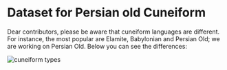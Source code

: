 # Dataset for Persian old Cuneiform

Dear contributors, please be aware that cuneiform languages are different. For instance, the most popular are Elamite, Babylonian and Persian Old; we are working on Persian Old. Below you can see the differences:

![cuneiform types](https://github.com/Electronic-Persian-Old-Library/Persian-Old-Dataset/assets/74653444/edd64823-7c50-4231-9990-9ff723b1556f)
